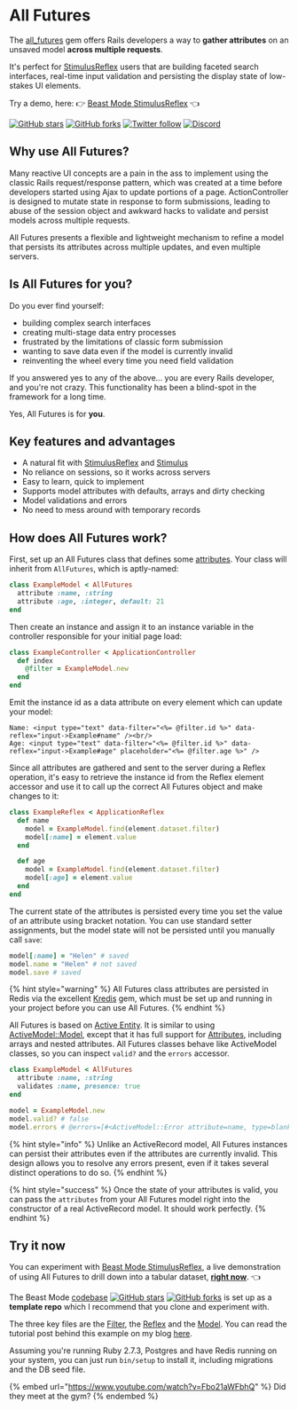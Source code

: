 # All Futures

The [all\_futures](https://github.com/leastbad/all\_futures) gem offers Rails developers a way to **gather attributes** on an unsaved model **across multiple requests**.

It's perfect for [StimulusReflex](https://docs.stimulusreflex.com) users that are building faceted search interfaces, real-time input validation and persisting the display state of low-stakes UI elements.

Try a demo, here: 👉 [Beast Mode StimulusReflex](https://beastmode.leastbad.com) 👈

[![GitHub stars](https://img.shields.io/github/stars/leastbad/all\_futures?style=social)](https://github.com/leastbad/all\_futures) [![GitHub forks](https://img.shields.io/github/forks/leastbad/all\_futures?style=social)](https://github.com/leastbad/all\_futures) [![Twitter follow](https://img.shields.io/twitter/follow/theleastbad?style=social)](https://twitter.com/theleastbad) [![Discord](https://img.shields.io/discord/681373845323513862)](https://discord.gg/GnweR3)

## Why use All Futures?

Many reactive UI concepts are a pain in the ass to implement using the classic Rails request/response pattern, which was created at a time before developers started using Ajax to update portions of a page. ActionController is designed to mutate state in response to form submissions, leading to abuse of the session object and awkward hacks to validate and persist models across multiple requests.

All Futures presents a flexible and lightweight mechanism to refine a model that persists its attributes across multiple updates, and even multiple servers.

## Is All Futures for you?

Do you ever find yourself:

* building complex search interfaces
* creating multi-stage data entry processes
* frustrated by the limitations of classic form submission
* wanting to save data even if the model is currently invalid
* reinventing the wheel every time you need field validation

If you answered yes to any of the above... you are every Rails developer, and you're not crazy. This functionality has been a blind-spot in the framework for a long time.

Yes, All Futures is for **you**.

## Key features and advantages

* A natural fit with [StimulusReflex](https://docs.stimulusreflex.com) and [Stimulus](https://stimulus.hotwire.dev)
* No reliance on sessions, so it works across servers
* Easy to learn, quick to implement
* Supports model attributes with defaults, arrays and dirty checking
* Model validations and errors
* No need to mess around with temporary records

## How does All Futures work?

First, set up an All Futures class that defines some [attributes](https://api.rubyonrails.org/classes/ActiveRecord/Attributes/ClassMethods.html#method-i-attribute). Your class will inherit from `AllFutures`, which is aptly-named:

```ruby
class ExampleModel < AllFutures
  attribute :name, :string
  attribute :age, :integer, default: 21
end
```

Then create an instance and assign it to an instance variable in the controller responsible for your initial page load:

```ruby
class ExampleController < ApplicationController
  def index
    @filter = ExampleModel.new
  end
end
```

Emit the instance id as a data attribute on every element which can update your model:

```
Name: <input type="text" data-filter="<%= @filter.id %>" data-reflex="input->Example#name" /><br/>
Age: <input type="text" data-filter="<%= @filter.id %>" data-reflex="input->Example#age" placeholder="<%= @filter.age %>" />
```

Since all attributes are gathered and sent to the server during a Reflex operation, it's easy to retrieve the instance id from the Reflex element accessor and use it to call up the correct All Futures object and make changes to it:

```ruby
class ExampleReflex < ApplicationReflex
  def name
    model = ExampleModel.find(element.dataset.filter)
    model[:name] = element.value
  end

  def age
    model = ExampleModel.find(element.dataset.filter)
    model[:age] = element.value
  end
end
```

The current state of the attributes is persisted every time you set the value of an attribute using bracket notation. You can use standard setter assignments, but the model state will not be persisted until you manually call `save`:

```ruby
model[:name] = "Helen" # saved
model.name = "Helen" # not saved
model.save # saved
```

{% hint style="warning" %}
All Futures class attributes are persisted in Redis via the excellent [Kredis](https://github.com/rails/kredis) gem, which must be set up and running in your project before you can use All Futures.
{% endhint %}

All Futures is based on [Active Entity](https://github.com/jasl/activeentity). It is similar to using [ActiveModel::Model](https://api.rubyonrails.org/classes/ActiveModel/Model.html), except that it has full support for [Attributes](https://api.rubyonrails.org/classes/ActiveRecord/Attributes/ClassMethods.html#method-i-attribute), including arrays and nested attributes. All Futures classes behave like ActiveModel classes, so you can inspect `valid?` and the `errors` accessor.

```ruby
class ExampleModel < AllFutures
  attribute :name, :string
  validates :name, presence: true
end

model = ExampleModel.new
model.valid? # false
model.errors # @errors=[#<ActiveModel::Error attribute=name, type=blank, options={}>]
```

{% hint style="info" %}
Unlike an ActiveRecord model, All Futures instances can persist their attributes even if the attributes are currently invalid. This design allows you to resolve any errors present, even if it takes several distinct operations to do so.
{% endhint %}

{% hint style="success" %}
Once the state of your attributes is valid, you can pass the `attributes` from your All Futures model right into the constructor of a real ActiveRecord model. It should work perfectly.
{% endhint %}

## Try it now

You can experiment with [Beast Mode StimulusReflex](https://beastmode.leastbad.com), a live demonstration of using All Futures to drill down into a tabular dataset, [**right now**](https://beastmode.leastbad.com). 👈

The Beast Mode [codebase](https://github.com/leastbad/beast\_mode) [![GitHub stars](https://img.shields.io/github/stars/leastbad/beast\_mode?style=social)](https://github.com/leastbad/beast\_mode) [![GitHub forks](https://img.shields.io/github/forks/leastbad/beast\_mode?style=social)](https://github.com/leastbad/beast\_mode) is set up as a **template repo** which I recommend that you clone and experiment with.

The three key files are the [Filter](https://github.com/leastbad/beast\_mode/blob/master/app/filters/customer\_filter.rb), the [Reflex](https://github.com/leastbad/beast\_mode/blob/master/app/reflexes/customers\_reflex.rb) and the [Model](https://github.com/leastbad/beast\_mode/blob/master/app/models/customer.rb). You can read the tutorial post behind this example on my blog [here](https://leastbad.com/beast-mode/).

Assuming you're running Ruby 2.7.3, Postgres and have Redis running on your system, you can just run `bin/setup` to install it, including migrations and the DB seed file.

{% embed url="https://www.youtube.com/watch?v=Fbo21aWFbhQ" %}
Did they meet at the gym?
{% endembed %}
